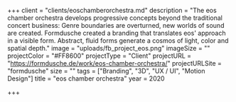 +++
client = "clients/eoschamberorchestra.md"
description = "The eos chamber orchestra develops progressive concepts beyond the traditional concert business: Genre boundaries are overturned, new worlds of sound are created. Formdusche created a branding that translates eos' approach in a visible form. Abstract, fluid forms generate a cosmos of light, color and spatial depth."
image = "uploads/fb_project_eos.png"
imageSize = ""
projectColor = "#FF8600"
projectType = "Client"
projectURL = "https://formdusche.de/work/eos-chamber-orchestra/"
projectURLSite = "formdusche"
size = ""
tags = ["Branding", "3D", "UX / UI", "Motion Design"]
title = "eos chamber orchestra"
year = 2020

+++
